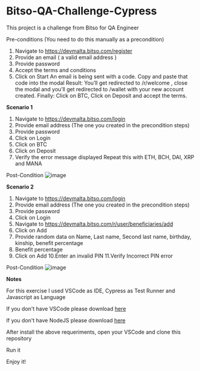 # Bitso-QA-Challenge-Cypress

This project is a challenge from Bitso for QA Engineer

Pre-conditions (You need to do this manually as a precondition)
1. Navigate to https://devmalta.bitso.com/register
2. Provide an email ( a valid email address )
3. Provide password
4. Accept the terms and conditions
5. Click on Start
An email is being sent with a code. Copy and paste that code into the modal
Result:
You’ll get redirected to /r/welcome , close the modal and you’ll get redirected to
/wallet with your new account created.
Finally: Click on BTC, Click on Deposit and accept the terms.

**Scenario 1**

1. Navigate to https://devmalta.bitso.com/login
2. Provide email address (The one you created in the precondition steps)
3. Provide password
4. Click on Login
5. Click on BTC
6. Click on Deposit
7. Verify the error message displayed
Repeat this with ETH, BCH, DAI, XRP and MANA

Post-Condition
![image](https://user-images.githubusercontent.com/47786738/134214216-53e09705-e23b-427e-8a44-93ae8048c753.png)





**Scenario 2**

1. Navigate to https://devmalta.bitso.com/login
2. Provide email address (The one you created in the precondition steps)
3. Provide password
4. Click on Login
5. Navigate to https://devmalta.bitso.com/r/user/beneficiaries/add
6. Click on Add
7. Provide random data on Name, Last name, Second last name, birthday,
kinship, benefit percentage
8. Benefit percentage
9. Click on Add
10.Enter an invalid PIN
11.Verify Incorrect PIN error

Post-Condition
![image](https://user-images.githubusercontent.com/47786738/134214563-c215d020-7040-4f3e-9d3c-21212b90eb08.png)


**Notes**

For this exercise I used VSCode as IDE, Cypress as Test Runner and Javascript as Language

If you don't have VSCode please download [here](https://code.visualstudio.com/download)

If you don't have NodeJS please download [here](https://nodejs.org/en/download/)


After install the above requeriments, open your VSCode and clone this repository


Run it

Enjoy it!




